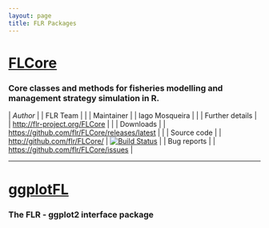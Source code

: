 ```yaml
---
layout: page
title: FLR Packages
---
```


# [FLCore](http://flr-project.org/FLCore)

### Core classes and methods for fisheries modelling and management strategy simulation in R.

| *Author*           |  | FLR Team  |  |
| Maintainer       |  | Iago Mosqueira  |  |
| Further details  |  | <http://flr-project.org/FLCore> |  |
| Downloads        |  | <https://github.com/flr/FLCore/releases/latest> |  |
| Source code      |  | <http://github.com/flr/FLCore/> |  [![Build Status](https://travis-ci.org/flr/FLCore.svg?branch=master)](https://travis-ci.org/flr/FLCore) |
| Bug reports      |  | <https://github.com/flr/FLCore/issues> | 

___

# [ggplotFL](http://flr-project.org/ggplotFL)

### The FLR - ggplot2 interface package
